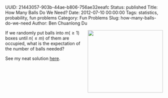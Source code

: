 UUID: 21443057-903b-44ae-b806-756ae32eeafc
Status: published
Title: How Many Balls Do We Need?
Date: 2012-07-10 00:00:00
Tags: statistics, probability, fun problems
Category: Fun Problems
Slug: how-many-balls-do-we-need
Author: Ben Chuanlong Du

<img src="http://dclong.github.io/media/ball-box/ball-in-box.jpg" height="200" width="240" align="right"/>

If we randomly put balls into $m(\ge1)$ boxes until $n(\le m)$ of them are occupied,
what is the expectation of the number of balls needed?

See my neat solution [here](http://dclong.github.io/media/ball-box/balls.pdf).
